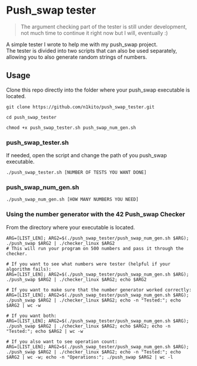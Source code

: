 # Push_swap tester

> The argument checking part of the tester is still under development, not much time to continue it right now but I will, eventually :)

A simple tester I wrote to help me with my push_swap project.  
The tester is divided into two scripts that can also be used separately, allowing you to also generate random strings of numbers.

## Usage

Clone this repo directly into the folder where your push_swap executable is located.


```shell
git clone https://github.com/n1kito/push_swap_tester.git

cd push_swap_tester

chmod +x push_swap_tester.sh push_swap_num_gen.sh
```

### push_swap_tester.sh

If needed, open the script and change the path of you push_swap executable.

```shell
./push_swap_tester.sh [NUMBER OF TESTS YOU WANT DONE] 
```

### push_swap_num_gen.sh

```shell
./push_swap_num_gen.sh [HOW MANY NUMBERS YOU NEED] 
```

### Using the number generator with the 42 Push_swap Checker

From the directory where your executable is located.

```shell
ARG=[LIST_LEN]; ARG2=$(./push_swap_tester/push_swap_num_gen.sh $ARG); ./push_swap $ARG2 | ./checker_linux $ARG2
# This will run your program on 500 numbers and pass it through the checker.

# If you want to see what numbers were tester (helpful if your algorithm fails):
ARG=[LIST_LEN]; ARG2=$(./push_swap_tester/push_swap_num_gen.sh $ARG); ./push_swap $ARG2 | ./checker_linux $ARG2; echo $ARG2

# If you want to make sure that the number generator worked correctly:
ARG=[LIST_LEN]; ARG2=$(./push_swap_tester/push_swap_num_gen.sh $ARG); ./push_swap $ARG2 | ./checker_linux $ARG2; echo -n "Tested:"; echo $ARG2 | wc -w

# If you want both:
ARG=[LIST_LEN]; ARG2=$(./push_swap_tester/push_swap_num_gen.sh $ARG); ./push_swap $ARG2 | ./checker_linux $ARG2; echo $ARG2; echo -n "Tested:"; echo $ARG2 | wc -w

# If you also want to see operation count:
ARG=[LIST_LEN]; ARG2=$(./push_swap_tester/push_swap_num_gen.sh $ARG); ./push_swap $ARG2 | ./checker_linux $ARG2; echo -n "Tested:"; echo $ARG2 | wc -w; echo -n "Operations:"; ./push_swap $ARG2 | wc -l
```
